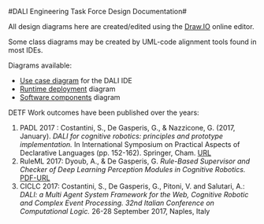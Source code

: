 #DALI Engineering Task Force Design Documentation#

All design diagrams here are created/edited using the [Draw.IO](http://draw.io) online editor.

Some class diagrams may be created by UML-code alignment tools found in most IDEs.

Diagrams available:

* [Use case diagram](design/svg/WebDALI_UseCase.svg) for the DALI IDE
* [Runtime deployment](design/svg/WebDALI_RunTime.svg) diagram
* [Software components](design/svg/WebDALI_SoftwareComponents.svg) diagram

DETF Work outcomes have been published over the years:

1. PADL 2017 : Costantini, S., De Gasperis, G., & Nazzicone, G. (2017, January). _DALI for cognitive robotics: principles and prototype implementation._ In International Symposium on Practical Aspects of Declarative Languages (pp. 152-162). Springer, Cham. [URL](http://link.springer.com/chapter/10.1007/978-3-319-51676-9_10)
2. RuleML 2017: Dyoub, A., & De Gasperis, G. _Rule-Based Supervisor and Checker of Deep Learning Perception Modules in Cognitive Robotics._ [PDF-URL](http://ceur-ws.org/Vol-1875/paper23.pdf)
3. CICLC 2017: Costantini, S., De Gasperis, G., Pitoni, V. and Salutari, A.: _DALI: a Multi Agent System Framework for the Web, Cognitive Robotic and Complex Event Processing. 32nd Italian Conference on Computational Logic._ 26-28 September 2017, Naples, Italy
